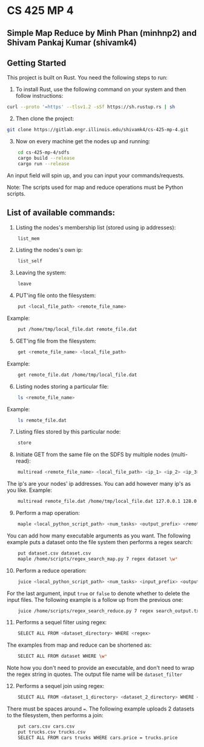 # CS 425 MP 4
## Simple Map Reduce by Minh Phan (minhnp2) and Shivam Pankaj Kumar (shivamk4)
## Getting Started
This project is built on Rust. You need the following steps to run:
1. To install Rust, use the following command on your system and then follow instructions:  
```bash 
curl --proto '=https' --tlsv1.2 -sSf https://sh.rustup.rs | sh
```

2. Then clone the project: 
```bash 
git clone https://gitlab.engr.illinois.edu/shivamk4/cs-425-mp-4.git  
```

3. Now on every machine get the nodes up and running:
```bash
    cd cs-425-mp-4/sdfs
    cargo build --release
    cargo run --release
```

An input field will spin up, and you can input your commands/requests.

Note: The scripts used for map and reduce operations must be Python scripts.

## List of available commands:
1. Listing the nodes's membership list (stored using ip addresses):
```bash
    list_mem
```

2. Listing the nodes's own ip:
```bash
    list_self
```

3. Leaving the system:
```bash
    leave
```

4. PUT'ing file onto the filesystem:
```bash
    put <local_file_path> <remote_file_name>
```
Example:
```bash
    put /home/tmp/local_file.dat remote_file.dat
```

5. GET'ing file from the filesystem:
```bash
    get <remote_file_name> <local_file_path>
```
Example:
```bash
    get remote_file.dat /home/tmp/local_file.dat
```

6. Listing nodes storing a particular file:
```bash
    ls <remote_file_name>
```
Example:
```bash
    ls remote_file.dat
```

7. Listing files stored by this particular node:
```bash
    store
```

8. Initiate GET from the same file on the SDFS by multiple nodes (multi-read):
```bash
    multiread <remote_file_name> <local_file_path> <ip_1> <ip_2> <ip_3> ..
```
The ip's are your nodes' ip addresses. You can add however many ip's as you like.
Example:
```bash
    multiread remote_file.dat /home/tmp/local_file.dat 127.0.0.1 128.0.0.1 129.0.0.1 130.0.0.1
```

9. Perform a map operation:
```bash
    maple <local_python_script_path> <num_tasks> <output_prefix> <remote_source_directory> <executable argument 1> <executable argument 2> ..
```
You can add how many executable arguments as you want.
The following example puts a dataset onto the file system then performs a regex search:
```bash
    put dataset.csv dataset.csv
    maple /home/scripts/regex_search_map.py 7 regex dataset \w*
```

10. Perform a reduce operation:
```bash
    juice <local_python_script_path> <num_tasks> <input_prefix> <output_file_name> <true|false>
```
For the last argument, input `true` or `false` to denote whether to delete the input files.
The following example is a follow up from the previous one:
```bash
    juice /home/scripts/regex_search_reduce.py 7 regex search_output.txt true
```

11. Performs a sequel filter using regex:
```bash
    SELECT ALL FROM <dataset_directory> WHERE <regex>
```
The examples from map and reduce can be shortened as:
```bash
    SELECT ALL FROM dataset WHERE \w*
```
Note how you don't need to provide an executable, and don't need to wrap the regex string in quotes.
The output file name will be `dataset_filter`

12. Performs a sequel join using regex:
```bash
    SELECT ALL FROM <dataset_1_directory> <dataset_2_directory> WHERE <d1_field> = <d2_field>
```
There must be spaces around `=`.
The following example uploads 2 datasets to the filesystem, then performs a join:
```bash
    put cars.csv cars.csv
    put trucks.csv trucks.csv
    SELECT ALL FROM cars trucks WHERE cars.price = trucks.price
```
